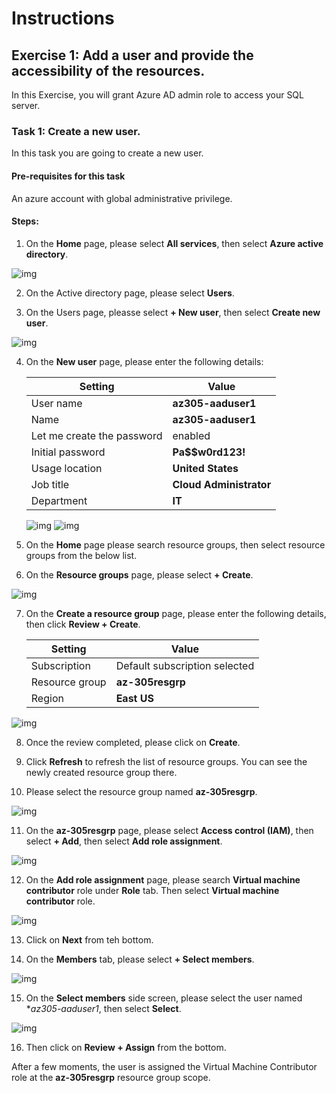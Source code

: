 # Instructions

## Exercise 1: Add a user and provide the accessibility of the resources.

In this Exercise, you will grant Azure AD admin role to access your SQL server.

### Task 1: Create a new user.

In this task you are going to create a new user.

#### Pre-requisites for this task

An azure account with global administrative privilege.

#### Steps:

1. On the **Home** page, please select **All services**, then select **Azure active directory**.

![img](../media/use1.png)

2. On the Active directory page, please select **Users**.

3. On the Users page, pleasse select **+ New user**, then select **Create new user**.

![img](../media/use2.png)

4. On the **New user** page, please enter the following details:

    | Setting | Value |
    | --- | --- |
    | User name | **az305-aaduser1** |
    | Name | **az305-aaduser1** |
    | Let me create the password | enabled |
    | Initial password | **Pa$$w0rd123!** |
    | Usage location | **United States** |
    | Job title | **Cloud Administrator** |
    | Department | **IT** |
    
    ![img](../media/use3.png)
  ![img](../media/use4.png)
  
5. On the **Home** page please search resource groups, then select resource groups from the below list.

6. On the **Resource groups** page, please select **+ Create**.

![img](../media/use5.png)

7. On the **Create a resource group** page, please enter the following details, then click **Review + Create**.

    | Setting | Value |
    | --- | --- |
    | Subscription | Default subscription selected |
    | Resource group | **az-305resgrp** |
    | Region | **East US** |

![img](../media/use7.png)

8. Once the review completed, please click on **Create**.

9. Click **Refresh** to refresh the list of resource groups. You can see the newly created resource group there.

10. Please select the resource group named **az-305resgrp**.

![img](../media/use8.png)

11. On the **az-305resgrp** page, please select **Access control (IAM)**, then select **+ Add**, then select **Add role assignment**.

![img](../media/use9.png)

12. On the **Add role assignment** page, please search **Virtual machine contributor** role under **Role** tab. Then select **Virtual machine contributor** role.

![img](../media/use10.png)

13. Click on **Next** from teh bottom.

14. On the **Members** tab, please select **+ Select members**.

![img](../media/use11.png)

15. On the **Select members** side screen, please select the user named **az305-aaduser1*, then select **Select**.

![img](../media/use12.png)

16. Then click on **Review + Assign** from the bottom.

After a few moments, the user is assigned the Virtual Machine Contributor role at the **az-305resgrp** resource group scope.



